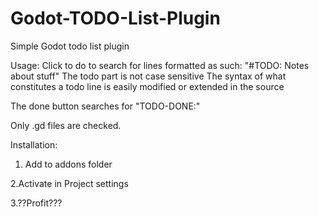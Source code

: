 # Godot-TODO-List-Plugin
Simple Godot todo list plugin

Usage:
Click to do to search for lines formatted as such: "#TODO: Notes about stuff"
The todo part is not case sensitive
The syntax of what constitutes a todo line is easily modified or extended in the source

The done button searches for "TODO-DONE:"

Only .gd files are checked.

Installation:
1. Add to addons folder

2.Activate in Project settings

3.??Profit???
